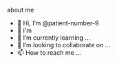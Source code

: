 about me
- 👋 Hi, I’m @patient-number-9
- 👀 i'm
- 🌱 I’m currently learning ...
- 💞️ I’m looking to collaborate on ...
- 📫 How to reach me ...

